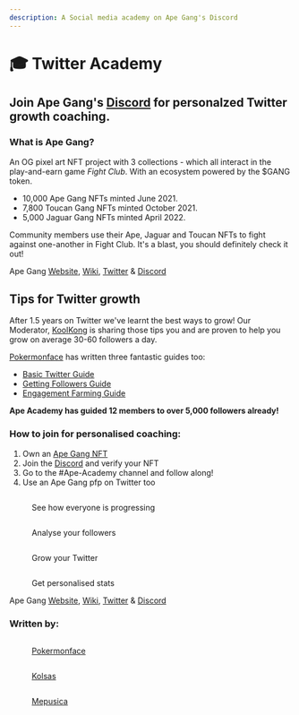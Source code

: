 ```yaml
---
description: A Social media academy on Ape Gang's Discord
---
```


# 🎓 Twitter Academy

## Join Ape Gang's [Discord](https://discord.gg/Gb7yWGnwWT) for personalzed Twitter growth coaching.

### What is Ape Gang?

An OG pixel art NFT project with 3 collections - which all interact in the play-and-earn game _Fight Club_. With an ecosystem powered by the $GANG token.

* 10,000 Ape Gang NFTs minted June 2021.
* 7,800 Toucan Gang NFTs minted October 2021.
* 5,000 Jaguar Gang NFTs minted April 2022.

Community members use their Ape, Jaguar and Toucan NFTs to fight against one-another in Fight Club. It's a blast, you should definitely check it out!&#x20;

Ape Gang [Website](https://apegang.art/), [Wiki](https://wiki.apegang.art/), [Twitter](https://twitter.com/ApeGangNFT) & [Discord](https://discord.gg/Gb7yWGnwWT)

## Tips for Twitter growth <a href="#tips-and-tricks-for-twitter-growth" id="tips-and-tricks-for-twitter-growth"></a>

After 1.5 years on Twitter we've learnt the best ways to grow! Our Moderator, [KoolKong](https://twitter.com/KoolKongNFT) is sharing those tips you and are proven to help you grow on average 30-60 followers a day.

[Pokermonface](https://twitter.com/pokermonfacenft) has written three fantastic guides too:

* [Basic Twitter Guide](basic-twitter-guide.md)
* [Getting Followers Guide](getting-followers.md)
* [Engagement Farming Guide](engagement-farming.md)

**Ape Academy has guided 12 members to over 5,000 followers already!**

### How to join for personalised coaching: <a href="#how-to-join" id="how-to-join"></a>

1. Own an [Ape Gang NFT](https://opensea.io/collection/ape-gang)
2. Join the [Discord](https://discord.gg/ape-gang-841359732786331658) and verify your NFT
3. Go to the #Ape-Academy channel and follow along!
4. Use an Ape Gang pfp on Twitter too

<div>

<figure><img src=".gitbook/assets/Ape-Gang-Ethereum-NFT-Collection-Inspect.png" alt=""><figcaption><p>See how everyone is progressing</p></figcaption></figure>

 

<figure><img src=".gitbook/assets/Inspect-Dive-Into-Web3-Communities (1).png" alt=""><figcaption><p>Analyse your followers</p></figcaption></figure>

 

<figure><img src=".gitbook/assets/Inspect-Dive-Into-Web3-Communities.png" alt=""><figcaption><p>Grow your Twitter</p></figcaption></figure>

 

<figure><img src=".gitbook/assets/imagkksoe.png" alt=""><figcaption><p>Get personalised stats</p></figcaption></figure>

</div>

Ape Gang [Website](https://apegang.art/), [Wiki](https://wiki.apegang.art/), [Twitter](https://twitter.com/ApeGangNFT) & [Discord](https://discord.gg/Gb7yWGnwWT)

### Written by:

<div>

<figure><img src=".gitbook/assets/12347897.png" alt=""><figcaption><p><a href="https://twitter.com/pokermonfacenft">Pokermonface</a></p></figcaption></figure>

 

<figure><img src=".gitbook/assets/AG1656.png" alt=""><figcaption><p><a href="https://twitter.com/kolsas_eth">Kolsas</a></p></figcaption></figure>

 

<figure><img src=".gitbook/assets/TheScientist_HD.png" alt=""><figcaption><p><a href="https://twitter.com/mepusica">Mepusica</a></p></figcaption></figure>

</div>
